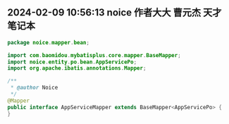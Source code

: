## 2024-02-09 10:56:13 noice 作者大大 曹元杰 天才 笔记本

```java
package noice.mapper.bean;

import com.baomidou.mybatisplus.core.mapper.BaseMapper;
import noice.entity.po.bean.AppServicePo;
import org.apache.ibatis.annotations.Mapper;

/**
 * @author Noice
 */
@Mapper
public interface AppServiceMapper extends BaseMapper<AppServicePo> {
}
```
